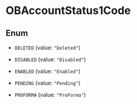 

# OBAccountStatus1Code

## Enum


* `DELETED` (value: `"Deleted"`)

* `DISABLED` (value: `"Disabled"`)

* `ENABLED` (value: `"Enabled"`)

* `PENDING` (value: `"Pending"`)

* `PROFORMA` (value: `"ProForma"`)




